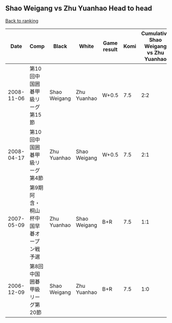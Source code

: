 ## Shao Weigang vs Zhu Yuanhao Head to head

[Back to ranking](../../index.md)




| **Date** | **Comp** | **Black** | **White** | **Game result** | **Komi** | **Cumulative Shao Weigang vs Zhu Yuanhao** | **Shao Weigang streak** | **Zhu Yuanhao streak** | 
| --- | --- | --- | --- | --- | --- | --- | --- | --- |
| 2008-11-06 | 第10回中国囲碁甲級リーグ第15節 | Shao Weigang | Zhu Yuanhao | W+0.5 | 7.5 | 2:2 | 0 | 1 | 
| 2008-04-17 | 第10回中国囲碁甲級リーグ第4節 | Zhu Yuanhao | Shao Weigang | W+0.5 | 7.5 | 2:1 | 1 | 0 | 
| 2007-05-09 | 第9期阿含・桐山杯中国早碁オープン戦予選 | Zhu Yuanhao | Shao Weigang | B+R | 7.5 | 1:1 | 0 | 1 | 
| 2006-12-09 | 第8回中国囲碁甲級リーグ第20節 | Shao Weigang | Zhu Yuanhao | B+R | 7.5 | 1:0 | 1 | 0 |




